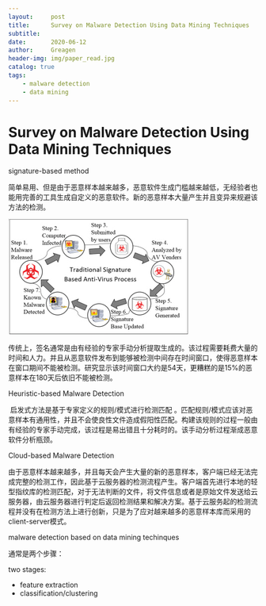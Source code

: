 ```yaml
---
layout:     post
title:      Survey on Malware Detection Using Data Mining Techniques
subtitle:   
date:       2020-06-12
author:     Greagen
header-img: img/paper_read.jpg
catalog: true
tags:
    - malware detection
    - data mining
---
```


# Survey on Malware Detection Using Data Mining Techniques

signature-based method

​	简单易用、但是由于恶意样本越来越多，恶意软件生成门槛越来越低，无经验者也能用完善的工具生成自定义的恶意软件。新的恶意样本大量产生并且变异来规避该方法的检测。

![image.BPO3L0](../img/image.BPO3L0.png)

​	传统上，签名通常是由有经验的专家手动分析提取生成的。该过程需要耗费大量的时间和人力。并且从恶意软件发布到能够被检测中间存在时间窗口，使得恶意样本在窗口期间不能被检测。研究显示该时间窗口大约是54天，更糟糕的是15%的恶意样本在180天后依旧不能被检测。

Heuristic-based Malware Detection

​	启发式方法是基于专家定义的规则/模式进行检测匹配 。匹配规则/模式应该对恶意样本有通用性，并且不会使良性文件造成假阳性匹配。构建该规则的过程一般由有经验的专家手动完成，该过程是易出错且十分耗时的。该手动分析过程渐成恶意软件分析瓶颈。

Cloud-based Malware Detection

​	由于恶意样本越来越多，并且每天会产生大量的新的恶意样本，客户端已经无法完成完整的检测工作，因此基于云服务器的检测流程产生。客户端首先进行本地的轻型指纹库的检测匹配，对于无法判断的文件，将文件信息或者是原始文件发送给云服务器，由云服务器进行判定后返回检测结果和解决方案。基于云服务起的检测流程并没有在检测方法上进行创新，只是为了应对越来越多的恶意样本库而采用的client-server模式。



malware detection based on data mining techinques

通常是两个步骤：

two stages:

- feature extraction
- classification/clustering

